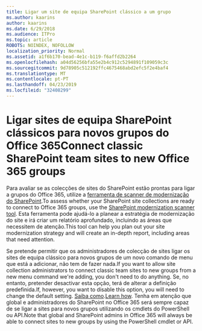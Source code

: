 ```yaml
---
title: Ligar um site de equipa SharePoint clássico a um grupo
ms.author: kaarins
author: kaarins
ms.date: 6/29/2018
ms.audience: ITPro
ms.topic: article
ROBOTS: NOINDEX, NOFOLLOW
localization_priority: Normal
ms.assetid: a1f6b170-bead-4e1c-b119-f6affd2b2264
ms.openlocfilehash: a04d56256bfa55e2b4c912c5294891f109059c3c
ms.sourcegitcommit: 9d78905c512192ffc4675468abd2efc5f2e4baf4
ms.translationtype: MT
ms.contentlocale: pt-PT
ms.lasthandoff: 04/23/2019
ms.locfileid: "32408299"
---
```

# <a name="connect-classic-sharepoint-team-sites-to-new-office-365-groups"></a><span data-ttu-id="262c6-102">Ligar sites de equipa SharePoint clássicos para novos grupos do Office 365</span><span class="sxs-lookup"><span data-stu-id="262c6-102">Connect classic SharePoint team sites to new Office 365 groups</span></span>

<span data-ttu-id="262c6-103">Para avaliar se as colecções de sites do SharePoint estão prontas para ligar a grupos do Office 365, utilize a [ferramenta de scanner de modernização do SharePoint](https://go.microsoft.com/fwlink/?linkid=873066).</span><span class="sxs-lookup"><span data-stu-id="262c6-103">To assess whether your SharePoint site collections are ready to connect to Office 365 groups, use the [SharePoint modernization scanner tool](https://go.microsoft.com/fwlink/?linkid=873066).</span></span> <span data-ttu-id="262c6-104">Esta ferramenta pode ajudá-lo a planear a estratégia de modernização do site e irá criar um relatório aprofundado, incluindo as áreas que necessitem de atenção.</span><span class="sxs-lookup"><span data-stu-id="262c6-104">This tool can help you plan out your site modernization strategy and will create an in-depth report, including areas that need attention.</span></span>
  
<span data-ttu-id="262c6-105">Se pretende permitir que os administradores de colecção de sites ligar os sites de equipa clássico para novos grupos de um novo comando de menu que está a adicionar, não tem de fazer nada.</span><span class="sxs-lookup"><span data-stu-id="262c6-105">If you want to allow site collection administrators to connect classic team sites to new groups from a new menu command we're adding, you don't need to do anything.</span></span> <span data-ttu-id="262c6-106">Se, no entanto, pretender desactivar esta opção, terá de alterar a definição predefinida.</span><span class="sxs-lookup"><span data-stu-id="262c6-106">If, however, you want to disable this option, you will need to change the default setting.</span></span> <span data-ttu-id="262c6-107">[Saiba como](https://go.microsoft.com/fwlink/?linkid=2004316).</span><span class="sxs-lookup"><span data-stu-id="262c6-107">[Learn how](https://go.microsoft.com/fwlink/?linkid=2004316).</span></span> <span data-ttu-id="262c6-108">Tenha em atenção que global e administradores do SharePoint no Office 365 será sempre capaz de se ligar a sites para novos grupos utilizando os cmdlets do PowerShell ou API.</span><span class="sxs-lookup"><span data-stu-id="262c6-108">Note that global and SharePoint admins in Office 365 will always be able to connect sites to new groups by using the PowerShell cmdlet or API.</span></span>
  

